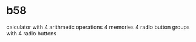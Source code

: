 # b58
calculator with 4 arithmetic operations 4 memories 4 radio button groups with 4 radio buttons
